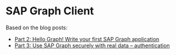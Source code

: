 # SAP Graph Client

Based on the blog posts:

- [Part 2: Hello Graph! Write your first SAP Graph application](https://blogs.sap.com/2021/06/15/part-2-hello-graph-write-your-first-sap-graph-application/)
- [Part 3: Use SAP Graph securely with real data – authentication](https://blogs.sap.com/2021/06/25/part-3-use-sap-graph-securely-with-real-data-authentication/)
